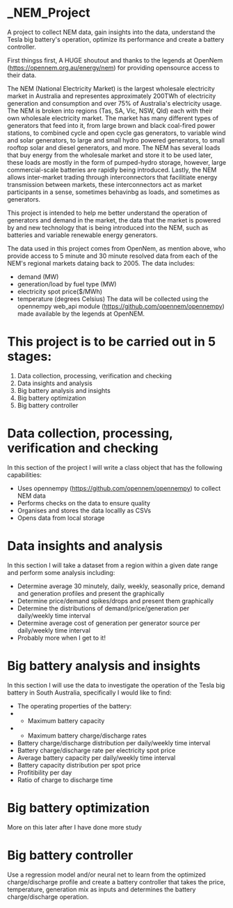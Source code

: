 # _NEM_Project
A project to collect NEM data, gain insights into the data, understand the Tesla big battery's operation, optimize its performance and create a battery controller.

First thingss first, A HUGE shoutout and thanks to the legends at OpenNem (https://opennem.org.au/energy/nem) for providing opensource access to their data.

The NEM (National Electricity Market) is the largest wholesale electricity market in Australia and representes approximately 200TWh of electricity generation and consumption and over 75% of Australia's electricity usage. The NEM is broken into regions (Tas, SA, Vic, NSW, Qld) each with their own wholesale electricity market. The market has many different types of generators that feed into it, from large brown and black coal-fired power stations, to combined cycle and open cycle gas generators, to variable wind and solar generators, to large and small hydro powered generators, to small rooftop solar and diesel generators, and more. The NEM has several loads that buy energy from the wholesale market and store it to be used later, these loads are mostly in the form of pumped-hydro storage, however, large commercial-scale batteries are rapidly being introduced. Lastly, the NEM allows inter-market trading through interconnectors that facilitiate energy transmission between markets, these interconnectors act as market participants in a sense, sometimes behavinbg as loads, and sometimes as generators.

This project is intended to help me better understand the operation of generators and demand in the market, the data that the market is powered by and new technology that is being introduced into the NEM, such as batteries and variable renewable energy generators.

The data used in this project comes from OpenNem, as mention above, who provide access to 5 minute and 30 minute resolved data from each of the NEM's regional markets dataing back to 2005. The data includes:
- demand (MW)
- generation/load by fuel type (MW)
- electricity spot price($/MWh)
- temperature (degrees Celsius)
The data will be collected using the opennempy web_api module (https://github.com/opennem/opennempy) made available by the legends at OpenNEM.

# This project is to be carried out in 5 stages:
1. Data collection, processing, verification and checking
2. Data insights and analysis
3. Big battery analysis and insights
4. Big battery optimization
5. Big battery controller

# Data collection, processing, verification and checking
In this section of the project I will write a class object that has the following capabilities:
- Uses opennempy (https://github.com/opennem/opennempy) to collect NEM data
- Performs checks on the data to ensure quality
- Organises and stores the data locallly as CSVs
- Opens data from local storage

# Data insights and analysis
In this section I will take a dataset from a region within a given date range and perform some analysis including:
- Determine average 30 minutely, daily, weekly, seasonally price, demand and generation profiles and present the graphically
- Determine price/demand spikes/drops and present them graphically
- Determine the distributions of demand/price/generation per daily/weekly time interval
- Determine average cost of generation per generator source per daily/weekly time interval
- Probably more when I get to it!

# Big battery analysis and insights
In this section I will use the data to investigate the operation of the Tesla big battery in South Australia, specifically I would like to find:
- The operating properties of the battery:
- - Maximum battery capacity
- - Maximum battery charge/discharge rates
- Battery charge/discharge distribution per daily/weekly time interval
- Battery charge/discharge rate per electricity spot price
- Average battery capacity per daily/weekly time interval
- Battery capacity distribution per spot price
- Profitibility per day
- Ratio of charge to discharge time

# Big battery optimization
More on this later after I have done more study

# Big battery controller
Use a regression model and/or neural net to learn from the optimized charge/discharge profile and create a battery controller that takes the price, temperature, generation mix as inputs and determines the battery charge/discharge operation.

